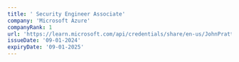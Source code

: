 ```yaml
---
title: ' Security Engineer Associate'
company: 'Microsoft Azure'
companyRank: 1
url: 'https://learn.microsoft.com/api/credentials/share/en-us/JohnPratt-2729/FCCAC9BB37B2757'
issueDate: '09-01-2024'
expiryDate: '09-01-2025'
---
```

